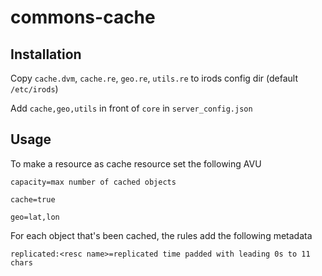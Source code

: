 # commons-cache


## Installation
Copy `cache.dvm`, `cache.re`, `geo.re`, `utils.re` to irods config dir (default `/etc/irods`)

Add `cache,geo,utils` in front of `core` in `server_config.json`





## Usage

To make a resource as cache resource set the following AVU

`capacity=max number of cached objects`

`cache=true`

`geo=lat,lon`

For each object that's been cached, the rules add the following metadata

`replicated:<resc name>=replicated time padded with leading 0s to 11 chars`
